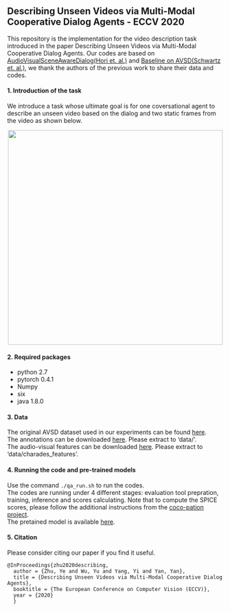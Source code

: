 ## Describing Unseen Videos via Multi-Modal Cooperative Dialog Agents - ECCV 2020
This repository is the implementation for the video description task introduced in the paper Describing Unseen Videos via Multi-Modal Cooperative Dialog Agents. Our codes are based on [AudioVisualSceneAwareDialog(Hori et. al.)](https://github.com/dialogtekgeek/AudioVisualSceneAwareDialog) and [Baseline on AVSD(Schwartz et. al.)](https://github.com/idansc/simple-avsd), we thank the authors of the previous work to share their data and codes.

#### 1. Introduction of the task
We introduce a task whose ultimate goal is for one coversational agent to describe an unseen video based on the dialog and two static frames from the video as shown below.
<p align="center">
<img src="https://github.com/L-YeZhu/AVSD-Agents/blob/master/fig1.png" width="500">
  </p>

#### 2. Required packages
- python 2.7
- pytorch 0.4.1
- Numpy
- six
- java 1.8.0

#### 3. Data
The original AVSD dataset used in our experiments can be found [here](https://github.com/hudaAlamri/DSTC7-Audio-Visual-Scene-Aware-Dialog-AVSD-Challenge).\
The annotations can be downloaded [here](https://drive.google.com/file/d/1CWXNeXsxz8UelosF8XWU9bNLFkUON2J3/view?usp=sharing). Please extract to ‘data/’.\
The audio-visual features can be downloaded [here](https://drive.google.com/file/d/15KwizowgEtUJKESDOGEICutHrqiXFQ5e/view?usp=sharing). Please extract to ‘data/charades_features’.

#### 4. Running the code and pre-trained models
Use the command <code>./qa_run.sh</code> to run the codes.\
The codes are running under 4 different stages: evaluation tool prepration, training, inference and scores calculating. Note that to compute the SPICE scores, please follow the additional instructions from the [coco-pation project](https://github.com/tylin/coco-caption).\
The pretained model is available [here](https://drive.google.com/file/d/1wsOlG9HxJSotPpOVpQ_CwnLAD5KY6f9k/view?usp=sharing).

#### 5. Citation
Please consider citing our paper if you find it useful.
```
@InProceedings{zhu2020describing,    
  author = {Zhu, Ye and Wu, Yu and Yang, Yi and Yan, Yan},    
  title = {Describing Unseen Videos via Multi-Modal Cooperative Dialog Agents},    
  booktitle = {The European Conference on Computer Vision (ECCV)},    
  year = {2020} 
  }
```
